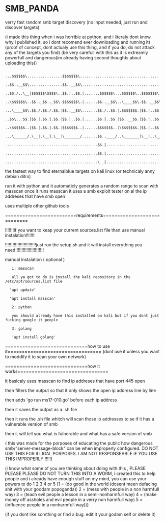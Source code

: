 # SMB_PANDA
verry fast random smb target discovery (no input needed, just run and discover targets)


(i made this thing when i was horrible at python, and i literaly dont know why i published it, so i dont recomend ever downloading and running it)
(proof of concept, dont actualy use this thing, and if you do, do not attack any of the targets you find)
(be very carefull with this as it is extreamly powerfull and dangerous(im already having second thoughts about uploading this))

      ...$$$$$$\................$$$$$$$\............................................$$\...........    
      ..$$..__$$\...............$$..__$$\...........................................$$.|..........
      ..$$./..\__|$$$$$$\$$$$\..$$.|..$$.|.......$$$$$$\...$$$$$$\..$$$$$$$\...$$$$$$$.|.$$$$$$\..
      ..\$$$$$$\..$$.._$$.._$$\.$$$$$$$\.|......$$..__$$\..\____$$\.$$..__$$\.$$..__$$.|.\____$$\.
      ...\____$$\.$$./.$$./.$$.|$$..__$$\.......$$./..$$.|.$$$$$$$.|$$.|..$$.|$$./..$$.|.$$$$$$$.|
      ..$$\...$$.|$$.|.$$.|.$$.|$$.|..$$.|......$$.|..$$.|$$..__$$.|$$.|..$$.|$$.|..$$.|$$..__$$.|
      ..\$$$$$$..|$$.|.$$.|.$$.|$$$$$$$..|......$$$$$$$..|\$$$$$$$.|$$.|..$$.|\$$$$$$$.|\$$$$$$$.|
      ...\______/.\__|.\__|.\__|\_______/.......$$..____/..\_______|\__|..\__|.\_______|.\_______|
      ..........................................$$.|..............................................
      ..........................................$$.|..............................................
      ..........................................\__|..............................................

the fastest way to find eternalblue targets on kali linux (or technicaly anny debian ditro)


run it with python and it automaticly generates a random range to scan with masscan
once it runs masscan it uses a smb exploit tester on al the ip addreses that have smb open

uses multiple other github tools

=========================requirements============================


!!!!!!!if you want to keap your current sources.list file than use manual instalation!!!!!!!

!!!!!!!!!!!!!!!!!!!!!!!!!just run the setup.sh and it will install everything you need!!!!!!!!!!!!!!!!!!!!!!!
      
      
      
manual instalation ( optional )
      
       1: masscan

       all ya got to do is install the kali repository in the /etc/apt/sources.list file

      'apt update' 

      'apt install masscan'

       2: python

       you should already have this installed on kali but if you dont just fucking google it people

       3: golang

       'apt install golang'

=============================how to use it=================================
(dont use it unless you want to moddify it to scan your own network)


=============================how it works================================

it basicaly uses masscan to find ip addreses that have port 445 open

then filters the output so that it only shows the open ip address line by line

then adds 'go run ms17-010.go' before each ip address

then it saves the output as a .sh file

then it runs the .sh file whitch will scan those ip addresses to se if it has a vulnerable version of smb

then it will tell you what is fulnerable and what has a safe version of smb

( this was made for the porposes of educating the public how dangerous smb/"server-message-block" can be when improperly configured. DO NOT USE THIS FOR ILLIGAL PORPOSES. I AM NOT RESPONSEABLE iF YOU USE THIS IMPROPERLY !!!!!)

(i know what some of you are thinking about doing with this , PLEASE PLEASE PLEASE DO NOT TURN THIS INTO A WORM, i created this to help people and i already have enough stuff on my mind, you can use your powers to do 1 2 3 4 or 5 (1 = (do good in the world (dosent meen defacing shit with your goddam popoganda)) 2 = (mess with people in a non harmfull way) 3 = (teach evil people a lesson in a semi-nonharmfull way) 4 = (make money off assholes and evil people in a verry non harmfull way) 5 = (influence people in a nonharmfull way)))

(if you dont like somthing or find a bug. edit it your godam self or delete it)
